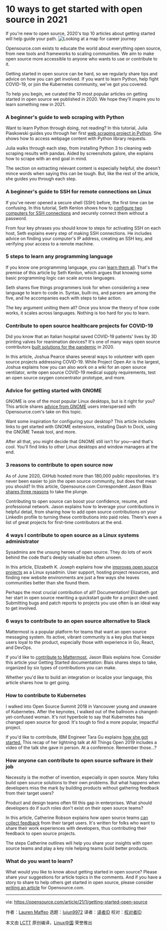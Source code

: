 [#]: collector: (lujun9972)
[#]: translator: ( )
[#]: reviewer: ( )
[#]: publisher: ( )
[#]: url: ( )
[#]: subject: (10 ways to get started with open source in 2021)
[#]: via: (https://opensource.com/article/21/1/getting-started-open-source)
[#]: author: (Lauren Maffeo https://opensource.com/users/lmaffeo)

10 ways to get started with open source in 2021
======
If you're new to open source, 2020's top 10 articles about getting
started will help guide your path.
![Looking at a map for career journey][1]

Opensource.com exists to educate the world about everything open source, from new tools and frameworks to scaling communities. We aim to make open source more accessible to anyone who wants to use or contribute to it.

Getting started in open source can be hard, so we regularly share tips and advice on how you can get involved. If you want to learn Python, help fight COVID-19, or join the Kubernetes community, we've got you covered.

To help you begin, we curated the 10 most popular articles on getting started in open source we published in 2020. We hope they'll inspire you to learn something new in 2021.

### A beginner's guide to web scraping with Python

Want to learn Python through doing, not reading? In this tutorial, Julia Piaskowski guides you through her first [web scraping project in Python][2]. She shows how to access webpage content with Python library requests.

Julia walks through each step, from installing Python 3 to cleaning web scraping results with pandas. Aided by screenshots galore, she explains how to scrape with an end goal in mind.

The section on extracting relevant content is especially helpful; she doesn't mince words when saying this can be tough. But, like the rest of the article, she guides you through each step.

### A beginner's guide to SSH for remote connections on Linux

If you've never opened a secure shell (SSH) before, the first time can be confusing. In this tutorial, Seth Kenlon shows how to [configure two computers for SSH connections][3] and securely connect them without a password.

From four key phrases you should know to steps for activating SSH on each host, Seth explains every step of making SSH connections. He includes advice on finding your computer's IP address, creating an SSH key, and verifying your access to a remote machine.

### 5 steps to learn any programming language

If you know one programming language, you can [learn them all][4]. That's the premise of this article by Seth Kenlon, which argues that knowing some basic programming logic can scale across languages.

Seth shares five things programmers look for when considering a new language to learn to code in. Syntax, built-ins, and parsers are among the five, and he accompanies each with steps to take action.

The key argument uniting them all? Once you know the theory of how code works, it scales across languages. Nothing is too hard for you to learn.

### Contribute to open source healthcare projects for COVID-19

Did you know that an Italian hospital saved COVID-19 patients' lives by 3D printing valves for reanimation devices? It's one of many ways open source contributors [built solutions for the pandemic][5] in 2020.

In this article, Joshua Pearce shares several ways to volunteer with open source projects addressing COVID-19. While Project Open Air is the largest, Joshua explains how you can also work on a wiki for an open source ventilator, write open source COVID-19 medical supply requirements, test an open source oxygen concentrator prototype, and more.

### Advice for getting started with GNOME

GNOME is one of the most popular Linux desktops, but is it right for you? This article shares [advice from GNOME][6] users interspersed with Opensource.com's take on this topic.

Want some inspiration for configuring your desktop? This article includes links to get started with GNOME extensions, installing Dash to Dock, using the GNOME Tweak tool, and more.

After all that, you might decide that GNOME still isn't for you—and that's cool. You'll find links to other Linux desktops and window managers at the end.

### 3 reasons to contribute to open source now

As of June 2020, GitHub hosted more than 180,000 public repositories. It's never been easier to join the open source community, but does that mean you should? In this article, Opensource.com Correspondent Jason Blais [shares three reasons][7] to take the plunge.

Contributing to open source can boost your confidence, resume, and professional network. Jason explains how to leverage your contributions in helpful detail, from sharing how to add open source contributions on your LinkedIn profile to turning these contributions into paid roles. There's even a list of great projects for first-time contributors at the end.

### 4 ways I contribute to open source as a Linux systems administrator

Sysadmins are the unsung heroes of open source. They do lots of work behind the code that's deeply valuable but often unseen.

In this article, Elizabeth K. Joseph explains how she [improves open source projects][8] as a Linux sysadmin. User support, hosting project resources, and finding new website environments are just a few ways she leaves communities better than she found them.

Perhaps the most crucial contribution of all? Documentation! Elizabeth got her start in open source rewriting a quickstart guide for a project she used. Submitting bugs and patch reports to projects you use often is an ideal way to get involved.

### 6 ways to contribute to an open source alternative to Slack

Mattermost is a popular platform for teams that want an open source messaging system. Its active, vibrant community is a key plus that keeps users loyal to the product, especially those with experience in Go, React, and DevOps.

If you'd like to [contribute to Mattermost][9], Jason Blais explains how. Consider this article your Getting Started documentation: Blais shares steps to take, organized by six types of contributions you can make.

Whether you'd like to build an integration or localize your language, this article shares how to get going.

### How to contribute to Kubernetes

I walked into Open Source Summit 2018 in Vancouver young and unaware of Kubernetes. After the keynotes, I walked out of the ballroom a changed-yet-confused woman. It's not hyperbole to say that Kubernetes has changed open source for good: It's tough to find a more popular, impactful project.

If you'd like to contribute, IBM Engineer Tara Gu explains [how she got started.][10] This recap of her lightning talk at All Things Open 2019 includes a video of the talk she gave in person. At a conference. Remember those…?

### How anyone can contribute to open source software in their job

Necessity is the mother of invention, especially in open source. Many folks build open source solutions to their own problems. But what happens when developers miss the mark by building products without gathering feedback from their target users?

Product and design teams often fill this gap in enterprises. What should developers do if such roles don't exist on their open source teams?

In this article, Catherine Robson explains how open source teams [can collect feedback][11] from their target users. It's written for folks who want to share their work experiences with developers, thus contributing their feedback to open source projects.

The steps Catherine outlines will help you share your insights with open source teams and play a key role helping teams build better products.

### What do you want to learn?

What would you like to know about getting started in open source? Please share your suggestions for article topics in the comments. And if you have a story to share to help others get started in open source, please consider [writing an article][12] for Opensource.com.

--------------------------------------------------------------------------------

via: https://opensource.com/article/21/1/getting-started-open-source

作者：[Lauren Maffeo][a]
选题：[lujun9972][b]
译者：[译者ID](https://github.com/译者ID)
校对：[校对者ID](https://github.com/校对者ID)

本文由 [LCTT](https://github.com/LCTT/TranslateProject) 原创编译，[Linux中国](https://linux.cn/) 荣誉推出

[a]: https://opensource.com/users/lmaffeo
[b]: https://github.com/lujun9972
[1]: https://opensource.com/sites/default/files/styles/image-full-size/public/lead-images/career_journey_road_gps_path_map_520.png?itok=PpL6jJgY (Looking at a map for career journey)
[2]: https://opensource.com/article/20/5/web-scraping-python
[3]: https://opensource.com/article/20/9/ssh
[4]: https://opensource.com/article/20/10/learn-any-programming-language
[5]: https://opensource.com/article/20/3/volunteer-covid19
[6]: https://opensource.com/article/20/6/gnome-users
[7]: https://opensource.com/article/20/6/why-contribute-open-source
[8]: https://opensource.com/article/20/7/open-source-sysadmin
[9]: https://opensource.com/article/20/7/mattermost
[10]: https://opensource.com/article/20/1/contributing-kubernetes-all-things-open-2019
[11]: https://opensource.com/article/20/10/open-your-job
[12]: https://opensource.com/how-submit-article
